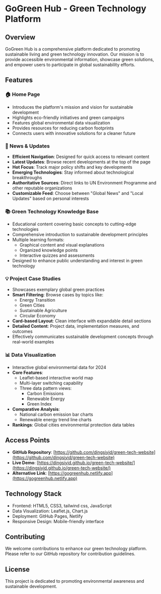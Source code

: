 # GoGreen Hub - Green Technology Platform

## Overview

GoGreen Hub is a comprehensive platform dedicated to promoting sustainable living and green technology innovation. Our mission is to provide accessible environmental information, showcase green solutions, and empower users to participate in global sustainability efforts.

## Features

### 🏠 Home Page
- Introduces the platform's mission and vision for sustainable development
- Highlights eco-friendly initiatives and green campaigns
- Features global environmental data visualization
- Provides resources for reducing carbon footprints
- Connects users with innovative solutions for a cleaner future

### 📰 News & Updates
- **Efficient Navigation**: Designed for quick access to relevant content
- **Latest Updates**: Browse recent developments at the top of the page
- **Hot Focus**: Track major policy shifts and key developments
- **Emerging Technologies**: Stay informed about technological breakthroughs
- **Authoritative Sources**: Direct links to UN Environment Programme and other reputable organizations
- **Customizable Feed**: Choose between "Global News" and "Local Updates" based on personal interests

### 📚 Green Technology Knowledge Base
- Educational content covering basic concepts to cutting-edge technologies
- Comprehensive introduction to sustainable development principles
- Multiple learning formats:
  - Graphical content and visual explanations
  - Organized knowledge points
  - Interactive quizzes and assessments
- Designed to enhance public understanding and interest in green technology

### 💡 Project Case Studies
- Showcases exemplary global green practices
- **Smart Filtering**: Browse cases by topics like:
  - Energy Transition
  - Green Cities
  - Sustainable Agriculture
  - Circular Economy
- **Card-based Layout**: Clean interface with expandable detail sections
- **Detailed Content**: Project data, implementation measures, and outcomes
- Effectively communicates sustainable development concepts through real-world examples

### 📊 Data Visualization
- Interactive global environmental data for 2024
- **Core Features**:
  - Leaflet-based interactive world map
  - Multi-layer switching capability
  - Three data pattern views:
    - Carbon Emissions
    - Renewable Energy
    - Green Index
- **Comparative Analysis**:
  - National carbon emission bar charts
  - Renewable energy trend line charts
- **Rankings**: Global cities environmental protection data tables

## Access Points

- **GitHub Repository**: [https://github.com/dingsiyid/green-tech-website](https://github.com/dingsiyid/green-tech-website)
- **Live Demo**: [https://dingsiyid.github.io/green-tech-website/](https://dingsiyid.github.io/green-tech-website/)
- **Alternative Link**: [https://gogreenhub.netlify.app](https://gogreenhub.netlify.app)

## Technology Stack

- Frontend: HTML5, CSS3, tailwind css, JavaScript
- Data Visualization: Leaflet.js, Chart.js
- Deployment: GitHub Pages, Netlify
- Responsive Design: Mobile-friendly interface

## Contributing

We welcome contributions to enhance our green technology platform. Please refer to our GitHub repository for contribution guidelines.

## License

This project is dedicated to promoting environmental awareness and sustainable development.
